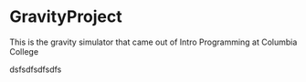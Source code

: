 # GravityProject
This is the gravity simulator that came out of Intro Programming at Columbia College

dsfsdfsdfsdfs
